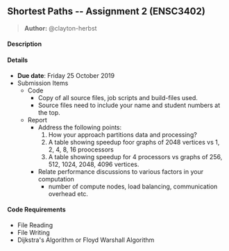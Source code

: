 ## Shortest Paths -- Assignment 2 (ENSC3402)
> **Author:** @clayton-herbst

#### Description


#### Details
 - **Due date**: Friday 25 October 2019
 - Submission Items
   - Code
     - Copy of all source files, job scripts and build-files used.
     - Source files need to include your name and student numbers at the top.
   - Report
     - Address the following points:
       1. How your approach partitions data and processing?
       2. A table showing speedup foor graphs of 2048 vertices vs 1, 2, 4, 8, 16 proocessors
       3. A table showing speedup for 4 processors vs graphs of 256, 512, 1024, 2048, 4096 vertices.
     - Relate performance discussions to various factors in your computation
       - number of compute nodes, load balancing, communication overhead etc.

#### Code Requirements
 - File Reading
 - File Writing
 - Dijkstra's Algorithm or Floyd Warshall Algorithm
